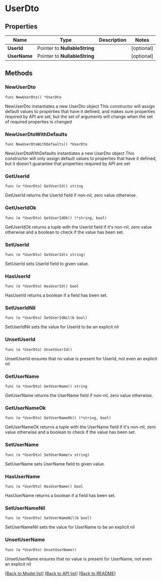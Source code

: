 # UserDto

## Properties

Name | Type | Description | Notes
------------ | ------------- | ------------- | -------------
**UserId** | Pointer to **NullableString** |  | [optional] 
**UserName** | Pointer to **NullableString** |  | [optional] 

## Methods

### NewUserDto

`func NewUserDto() *UserDto`

NewUserDto instantiates a new UserDto object
This constructor will assign default values to properties that have it defined,
and makes sure properties required by API are set, but the set of arguments
will change when the set of required properties is changed

### NewUserDtoWithDefaults

`func NewUserDtoWithDefaults() *UserDto`

NewUserDtoWithDefaults instantiates a new UserDto object
This constructor will only assign default values to properties that have it defined,
but it doesn't guarantee that properties required by API are set

### GetUserId

`func (o *UserDto) GetUserId() string`

GetUserId returns the UserId field if non-nil, zero value otherwise.

### GetUserIdOk

`func (o *UserDto) GetUserIdOk() (*string, bool)`

GetUserIdOk returns a tuple with the UserId field if it's non-nil, zero value otherwise
and a boolean to check if the value has been set.

### SetUserId

`func (o *UserDto) SetUserId(v string)`

SetUserId sets UserId field to given value.

### HasUserId

`func (o *UserDto) HasUserId() bool`

HasUserId returns a boolean if a field has been set.

### SetUserIdNil

`func (o *UserDto) SetUserIdNil(b bool)`

 SetUserIdNil sets the value for UserId to be an explicit nil

### UnsetUserId
`func (o *UserDto) UnsetUserId()`

UnsetUserId ensures that no value is present for UserId, not even an explicit nil
### GetUserName

`func (o *UserDto) GetUserName() string`

GetUserName returns the UserName field if non-nil, zero value otherwise.

### GetUserNameOk

`func (o *UserDto) GetUserNameOk() (*string, bool)`

GetUserNameOk returns a tuple with the UserName field if it's non-nil, zero value otherwise
and a boolean to check if the value has been set.

### SetUserName

`func (o *UserDto) SetUserName(v string)`

SetUserName sets UserName field to given value.

### HasUserName

`func (o *UserDto) HasUserName() bool`

HasUserName returns a boolean if a field has been set.

### SetUserNameNil

`func (o *UserDto) SetUserNameNil(b bool)`

 SetUserNameNil sets the value for UserName to be an explicit nil

### UnsetUserName
`func (o *UserDto) UnsetUserName()`

UnsetUserName ensures that no value is present for UserName, not even an explicit nil

[[Back to Model list]](../README.md#documentation-for-models) [[Back to API list]](../README.md#documentation-for-api-endpoints) [[Back to README]](../README.md)


